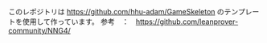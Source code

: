 このレポジトリは
https://github.com/hhu-adam/GameSkeleton のテンプレートを使用して作っています。
参考　：　https://github.com/leanprover-community/NNG4/
